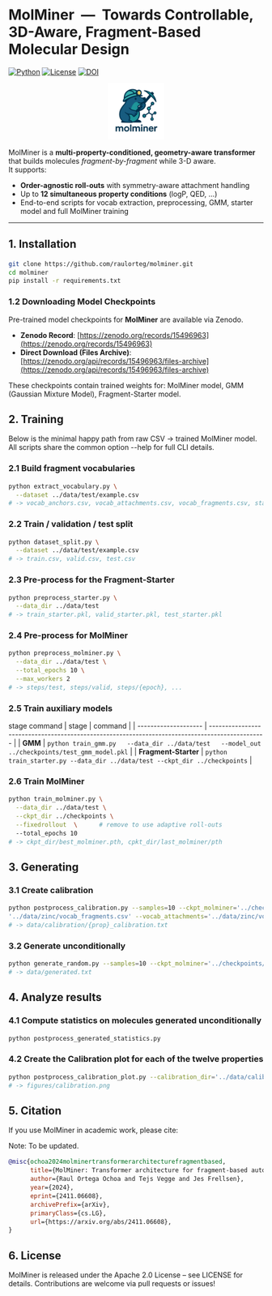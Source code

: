 # MolMiner &nbsp;—&nbsp; Towards Controllable, 3D-Aware, Fragment-Based Molecular Design
[![Python](https://img.shields.io/badge/python-3.9%2B-green.svg)](https://www.python.org/)
[![License](https://img.shields.io/badge/License-Apache%202.0-red.svg)](https://www.apache.org/licenses/LICENSE-2.0)
[![DOI](https://zenodo.org/badge/DOI/10.5281/zenodo.15496963.svg)](https://doi.org/10.5281/zenodo.15496963)

<p align="center">
  <img src="figures/logo.png" alt="MolMiner logo" width="22%">
</p>

MolMiner is a **multi-property-conditioned, geometry-aware transformer** that builds molecules *fragment-by-fragment* while 3-D aware.  
It supports:

* **Order-agnostic roll-outs** with symmetry-aware attachment handling  
* Up to **12 simultaneous property conditions** (logP, QED, …)  
* End-to-end scripts for vocab extraction, preprocessing, GMM, starter model and full MolMiner training

---

## 1. Installation

```bash
git clone https://github.com/raulorteg/molminer.git
cd molminer
pip install -r requirements.txt
```

### 1.2 Downloading Model Checkpoints

Pre-trained model checkpoints for **MolMiner** are available via Zenodo.

- **Zenodo Record**: [https://zenodo.org/records/15496963](https://zenodo.org/records/15496963)
- **Direct Download (Files Archive)**: [https://zenodo.org/api/records/15496963/files-archive](https://zenodo.org/api/records/15496963/files-archive)

These checkpoints contain trained weights for: MolMiner model, GMM (Gaussian Mixture Model), Fragment-Starter model.

## 2. Training

Below is the minimal happy path from raw CSV -> trained MolMiner model.
All scripts share the common option --help for full CLI details.

### 2.1 Build fragment vocabularies
```bash
python extract_vocabulary.py \
  --dataset ../data/test/example.csv
# -> vocab_anchors.csv, vocab_attachments.csv, vocab_fragments.csv, stats.json
```
### 2.2 Train / validation / test split
```bash
python dataset_split.py \
  --dataset ../data/test/example.csv
# -> train.csv, valid.csv, test.csv
```
### 2.3 Pre-process for the Fragment-Starter
```bash
python preprocess_starter.py \
  --data_dir ../data/test
# -> train_starter.pkl, valid_starter.pkl, test_starter.pkl
```
### 2.4 Pre-process for MolMiner
```bash
python preprocess_molminer.py \
  --data_dir ../data/test \
  --total_epochs 10 \
  --max_workers 2
# -> steps/test, steps/valid, steps/{epoch}, ...
```
### 2.5 Train auxiliary models
stage	command
| stage                | command                                                                                         |
| -------------------- | ----------------------------------------------------------------------------------------------- |
| **GMM**     | `python train_gmm.py   --data_dir ../data/test   --model_out ../checkpoints/test_gmm_model.pkl` |
| **Fragment-Starter** | `python train_starter.py --data_dir ../data/test --ckpt_dir ../checkpoints`        |


### 2.6 Train MolMiner
```bash
python train_molminer.py \
  --data_dir ../data/test \
  --ckpt_dir ../checkpoints \
  --fixedrollout  \      # remove to use adaptive roll-outs
  --total_epochs 10
# -> ckpt_dir/best_molminer.pth, cpkt_dir/last_molminer/pth
```

## 3. Generating

### 3.1 Create calibration 

```bash
python postprocess_calibration.py --samples=10 --ckpt_molminer='../checkpoints/best_molminer.pth' --ckpt_starter='../checkpoints/best_starter.pth' --ckpt_gmm='../checkpoints/gmm_model.pkl' --stats_path='../data/zinc/stats.json' --vocab_fragments=
'../data/zinc/vocab_fragments.csv' --vocab_attachments='../data/zinc/vocab_attachments.csv' --vocab_anchors='../data/zinc/vocab_anchors.csv' --device=cpu --weighted
# -> data/calibration/{prop}_calibration.txt
```

### 3.2 Generate unconditionally 
```bash
python generate_random.py --samples=10 --ckpt_molminer='../checkpoints/best_molminer.pth' --ckpt_starter='../checkpoints/best_starter.pth' --ckpt_gmm='../checkpoints/gmm_model.pkl' --stats_path='../data/zinc/stats.json' --vocab_fragments='../data/zinc/vocab_fragments.csv' --vocab_attachments='../data/zinc/vocab_attachments.csv' --vocab_anchors='../data/zinc/vocab_anchors.csv' --device=cpu --weighted
# -> data/generated.txt
```

## 4. Analyze results

### 4.1 Compute statistics on molecules generated unconditionally
```bash
python postprocess_generated_statistics.py
```

### 4.2 Create the Calibration plot for each of the twelve properties
```bash
python postprocess_calibration_plot.py --calibration_dir='../data/calibration' --stats_path='../data/zinc/stats.json' --figure_savepath='../figures/calibration.png'
# -> figures/calibration.png
```

## 5. Citation

If you use MolMiner in academic work, please cite:

Note: To be updated.
```bibtex
@misc{ochoa2024molminertransformerarchitecturefragmentbased,
      title={MolMiner: Transformer architecture for fragment-based autoregressive generation of molecular stories}, 
      author={Raul Ortega Ochoa and Tejs Vegge and Jes Frellsen},
      year={2024},
      eprint={2411.06608},
      archivePrefix={arXiv},
      primaryClass={cs.LG},
      url={https://arxiv.org/abs/2411.06608}, 
}
```

## 6. License

MolMiner is released under the Apache 2.0 License – see LICENSE for details.
Contributions are welcome via pull requests or issues!